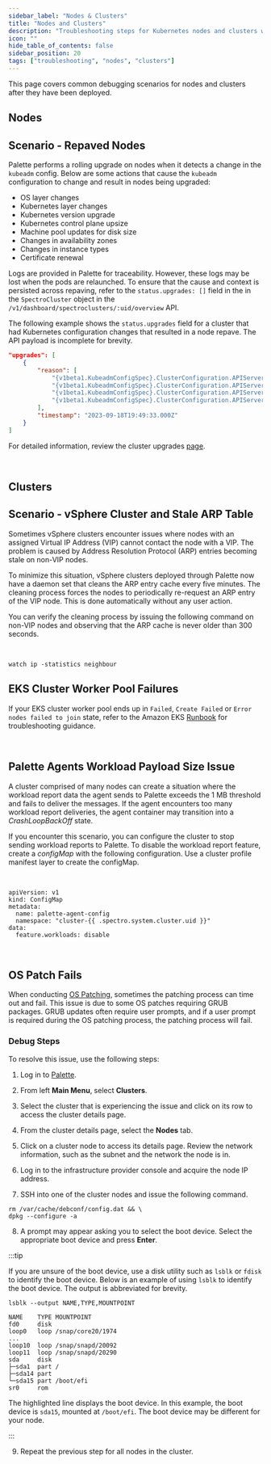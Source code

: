 ```yaml
---
sidebar_label: "Nodes & Clusters"
title: "Nodes and Clusters"
description: "Troubleshooting steps for Kubernetes nodes and clusters when managed by Palette."
icon: ""
hide_table_of_contents: false
sidebar_position: 20
tags: ["troubleshooting", "nodes", "clusters"]
---
```


This page covers common debugging scenarios for nodes and clusters after they have been deployed.

## Nodes

## Scenario - Repaved Nodes

Palette performs a rolling upgrade on nodes when it detects a change in the `kubeadm` config. Below are some actions that cause the `kubeadm` configuration to change and result in nodes being upgraded:

* OS layer changes
* Kubernetes layer changes
* Kubernetes version upgrade
* Kubernetes control plane upsize
* Machine pool updates for disk size
* Changes in availability zones
* Changes in instance types
* Certificate renewal

Logs are provided in Palette for traceability. However, these logs may be lost when the pods are relaunched. To ensure that the cause and context is persisted across repaving, refer to the `status.upgrades: []` field in the in the `SpectroCluster` object in the `/v1/dashboard/spectroclusters/:uid/overview` API.

The following example shows the `status.upgrades` field for a cluster that had Kubernetes configuration changes that resulted in a node repave. The API payload is incomplete for brevity.

```json hideClipboard
"upgrades": [
    {
        "reason": [
            "{v1beta1.KubeadmConfigSpec}.ClusterConfiguration.APIServer.ControlPlaneComponent.ExtraArgs[\"oidc-client-id\"] changed from <invalid reflect.Value> to xxxxxxxxxxx",
            "{v1beta1.KubeadmConfigSpec}.ClusterConfiguration.APIServer.ControlPlaneComponent.ExtraArgs[\"oidc-groups-claim\"] changed from <invalid reflect.Value> to groups",
            "{v1beta1.KubeadmConfigSpec}.ClusterConfiguration.APIServer.ControlPlaneComponent.ExtraArgs[\"oidc-issuer-url\"] changed from <invalid reflect.Value> to https://console.spectrocloud.com/v1/oidc/tenant/XXXXXXXXXXXX",
            "{v1beta1.KubeadmConfigSpec}.ClusterConfiguration.APIServer.ControlPlaneComponent.ExtraArgs[\"oidc-username-claim\"] changed from <invalid reflect.Value> to email"
        ],
        "timestamp": "2023-09-18T19:49:33.000Z"
    }
]
```


For detailed information, review the cluster upgrades [page](../clusters/clusters.md).

<br />

## Clusters

## Scenario -  vSphere Cluster and Stale ARP Table

Sometimes vSphere clusters encounter issues where nodes with an assigned Virtual IP Address (VIP) cannot contact the node with a VIP. The problem is caused by Address Resolution Protocol (ARP) entries becoming stale on non-VIP nodes.

To minimize this situation, vSphere clusters deployed through Palette now have a daemon set that cleans the ARP entry cache every five minutes. The cleaning process forces the nodes to periodically re-request an ARP entry of the VIP node. This is done automatically without any user action.

You can verify the cleaning process by issuing the following command on non-VIP nodes and observing that the ARP cache is never older than 300 seconds.

<br />

```shell
watch ip -statistics neighbour
```


## EKS Cluster Worker Pool Failures

If your EKS cluster worker pool ends up in `Failed`, `Create Failed` or `Error nodes failed to join` state, refer to the Amazon EKS [Runbook](https://docs.aws.amazon.com/systems-manager-automation-runbooks/latest/userguide/automation-awssupport-troubleshooteksworkernode.html
) for troubleshooting guidance. 

<br />

## Palette Agents Workload Payload Size Issue


A cluster comprised of many nodes can create a situation where the workload report data the agent sends to Palette exceeds the 1 MB threshold and fails to deliver the messages. If the agent encounters too many workload report deliveries, the agent container may transition into a  *CrashLoopBackOff* state. 

If you encounter this scenario, you can configure the cluster to stop sending workload reports to Palette. To disable the workload report feature, create a *configMap* with the following configuration. Use a cluster profile manifest layer to create the configMap.

<br />

```shell
apiVersion: v1
kind: ConfigMap
metadata:
  name: palette-agent-config
  namespace: "cluster-{{ .spectro.system.cluster.uid }}"
data:
  feature.workloads: disable 
```

<br />


## OS Patch Fails

When conducting [OS Patching](../clusters/cluster-management/os-patching.md), sometimes the patching process can time out and fail. This issue is due to some OS patches requiring GRUB packages. GRUB updates often require user prompts, and if a user prompt is required during the OS patching process, the patching process will fail.


### Debug Steps

To resolve this issue, use the following steps:

1. Log in to [Palette](https://console.spectrocloud.com/).


2. From left **Main Menu**, select **Clusters**.


3. Select the cluster that is experiencing the issue and click on its row to access the cluster details page.


4. From the cluster details page, select the **Nodes** tab.


5. Click on a cluster node to access its details page. Review the network information, such as the subnet and the network the node is in.


6. Log in to the infrastructure provider console and acquire the node IP address.


7. SSH into one of the cluster nodes and issue the following command.

  ```shell
  rm /var/cache/debconf/config.dat && \
  dpkg --configure -a
  ```

8. A prompt may appear asking you to select the boot device. Select the appropriate boot device and press **Enter**.

  :::tip

  If you are unsure of the boot device, use a disk utility such as `lsblk`  or `fdisk` to identify the boot device. Below is an example of using `lsblk` to identify the boot device. The output is abbreviated for brevity.

  ```shell
  lsblk --output NAME,TYPE,MOUNTPOINT
  ```

  ```shell {10} hideClipboard
  NAME    TYPE MOUNTPOINT
  fd0     disk
  loop0   loop /snap/core20/1974
  ...
  loop10  loop /snap/snapd/20092
  loop11  loop /snap/snapd/20290
  sda     disk
  ├─sda1  part /
  ├─sda14 part
  └─sda15 part /boot/efi
  sr0     rom
  ```
  The highlighted line displays the boot device. In this example, the boot device is `sda15`, mounted at `/boot/efi`.
  The boot device may be different for your node.

  :::


9. Repeat the previous step for all nodes in the cluster.

